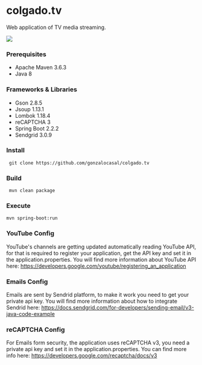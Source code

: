 # colgado.tv
Web application of TV media streaming.

![](https://i.ibb.co/zRMRm9p/Captura-de-Pantalla-2021-07-10-a-la-s-05-51-18.png)

### Prerequisites
* Apache Maven 3.6.3
* Java 8

### Frameworks & Libraries
* Gson 2.8.5
* Jsoup 1.13.1
* Lombok 1.18.4
* reCAPTCHA 3
* Spring Boot 2.2.2
* Sendgrid 3.0.9

### Install
```
 git clone https://github.com/gonzalocasal/colgado.tv
```

### Build
```
 mvn clean package
```

### Execute
```
mvn spring-boot:run
```

### YouTube Config
YouTube's channels are getting updated automatically reading YouTube API, for that is required to register your application, get the API key and set it in the application.properties.
You will find more information about YouTube API here:
https://developers.google.com/youtube/registering_an_application

### Emails Config
Emails are sent by Sendrid platform, to make it work you need to get your private api key. You will find more information about how to integrate Sendrid here:
https://docs.sendgrid.com/for-developers/sending-email/v3-java-code-example

### reCAPTCHA Config
For Emails form security, the application uses reCAPTCHA v3, you need a private api key and set it in the application.properties. You can find more info here:
https://developers.google.com/recaptcha/docs/v3
